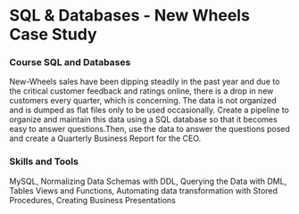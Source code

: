# SQL & Databases - New Wheels Case Study

### Course SQL and Databases
New-Wheels sales have been dipping steadily in the past year and due to the critical customer feedback and ratings online, there is a drop in new customers every quarter, which is concerning. The data is not organized and is dumped as flat files only to be used occasionally. Create a pipeline to organize and maintain this data using a SQL database so that it becomes easy to answer questions.Then, use the data to answer the questions posed and create a Quarterly Business Report for the CEO.

### Skills and Tools
MySQL, Normalizing Data Schemas with DDL, Querying the Data with DML, Tables Views and Functions, Automating data transformation with Stored Procedures, Creating Business Presentations
